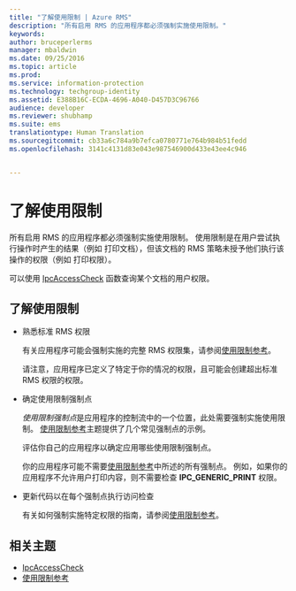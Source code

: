 ```yaml
---
title: "了解使用限制 | Azure RMS"
description: "所有启用 RMS 的应用程序都必须强制实施使用限制。"
keywords: 
author: bruceperlerms
manager: mbaldwin
ms.date: 09/25/2016
ms.topic: article
ms.prod: 
ms.service: information-protection
ms.technology: techgroup-identity
ms.assetid: E388B16C-ECDA-4696-A040-D457D3C96766
audience: developer
ms.reviewer: shubhamp
ms.suite: ems
translationtype: Human Translation
ms.sourcegitcommit: cb33a6c784a9b7efca0780771e764b984b51fedd
ms.openlocfilehash: 3141c4131d83e043e987546900d433e43ee4c946


---
```


# 了解使用限制

所有启用 RMS 的应用程序都必须强制实施使用限制。 使用限制是在用户尝试执行操作时产生的结果（例如 打印文档），但该文档的 RMS 策略未授予他们执行该操作的权限（例如 打印权限）。

可以使用 [IpcAccessCheck](https://msdn.microsoft.com/library/hh535253.aspx) 函数查询某个文档的用户权限。

## 了解使用限制

-   熟悉标准 RMS 权限

    有关应用程序可能会强制实施的完整 RMS 权限集，请参阅[使用限制参考](usage-restriction-reference.md)。

    请注意，应用程序已定义了特定于你的情况的权限，且可能会创建超出标准 RMS 权限的权限。

-   确定使用限制强制点

    *使用限制强制点*是应用程序的控制流中的一个位置，此处需要强制实施使用限制。 [使用限制参考](usage-restriction-reference.md)主题提供了几个常见强制点的示例。

    评估你自己的应用程序以确定应用哪些使用限制强制点。

    你的应用程序可能不需要[使用限制参考](usage-restriction-reference.md)中所述的所有强制点。 例如，如果你的应用程序不允许用户打印内容，则不需要检查 **IPC\_GENERIC\_PRINT** 权限。

-   更新代码以在每个强制点执行访问检查

    有关如何强制实施特定权限的指南，请参阅[使用限制参考](usage-restriction-reference.md)。

## 相关主题

* [IpcAccessCheck](https://msdn.microsoft.com/library/hh535253.aspx)
* [使用限制参考](usage-restriction-reference.md)
 

 



<!--HONumber=Oct16_HO3-->


